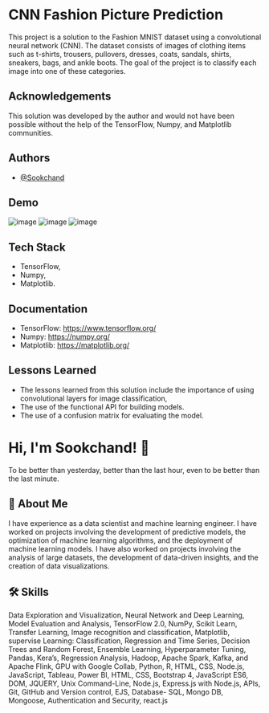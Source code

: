 
# CNN Fashion Picture Prediction
This project is a solution to the Fashion MNIST dataset using a convolutional neural network (CNN). The dataset consists of images of clothing items such as t-shirts, trousers, pullovers, dresses, coats, sandals, shirts, sneakers, bags, and ankle boots. The goal of the project is to classify each image into one of these categories.
## Acknowledgements
This solution was developed by the author and would not have been possible without the help of the TensorFlow, Numpy, and Matplotlib communities.

## Authors

- [@Sookchand](https://github.com/Sookchand)


## Demo
![image](https://user-images.githubusercontent.com/34344439/210092795-6a568342-7602-4764-8650-62089f4b9fd2.png)
![image](https://user-images.githubusercontent.com/34344439/210093214-ea4b5f38-9bfd-4afb-9183-134a86141825.png)
![image](https://user-images.githubusercontent.com/34344439/210093290-8c372a95-538f-4575-8e8f-31d80be2ae32.png)



## Tech Stack
- TensorFlow, 
- Numpy,
- Matplotlib.
## Documentation
- TensorFlow: https://www.tensorflow.org/
- Numpy: https://numpy.org/
- Matplotlib: https://matplotlib.org/
## Lessons Learned
- The lessons learned from this solution include the importance of using convolutional layers for image classification, 
- The use of the functional API for building models.
- The use of a confusion matrix for evaluating the model.
# Hi, I'm Sookchand! 👋

To be better than yesterday, better than the last hour, even to be better than the last
minute.
## 🚀 About Me
I have experience as a data scientist and machine learning engineer. I have worked on
projects involving the development of predictive models, the optimization of machine
learning algorithms, and the deployment of machine learning models. I have also worked on
projects involving the analysis of large datasets, the development of data-driven insights,
and the creation of data visualizations.
## 🛠 Skills
Data Exploration and Visualization, Neural Network and Deep Learning, Model Evaluation
and Analysis, TensorFlow 2.0, NumPy, Scikit Learn, Transfer Learning, Image recognition and
classification, Matplotlib, supervise Learning: Classification, Regression and Time Series,
Decision Trees and Random Forest, Ensemble Learning, Hyperparameter Tuning, Pandas,
Kera’s, Regression Analysis, Hadoop, Apache Spark, Kafka, and Apache Flink, GPU with
Google Collab, Python, R, HTML, CSS, Node.js, JavaScript, Tableau, Power BI, HTML, CSS,
Bootstrap 4, JavaScript ES6, DOM, JQUERY, Unix Command-Line, Node.js, Express.js with Node.js,
APIs, Git, GitHub and Version control, EJS, Database- SQL, Mongo DB, Mongoose, Authentication and
Security, react.js
